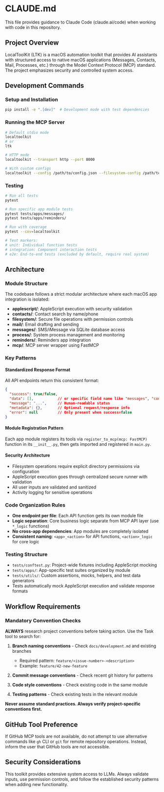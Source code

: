 # CLAUDE.md

This file provides guidance to Claude Code (claude.ai/code) when working with code in this repository.

## Project Overview

LocalToolKit (LTK) is a macOS automation toolkit that provides AI assistants with structured access to native macOS applications (Messages, Contacts, Mail, Processes, etc.) through the Model Context Protocol (MCP) standard. The project emphasizes security and controlled system access.

## Development Commands

### Setup and Installation
```bash
pip install -e ".[dev]"  # Development mode with test dependencies
```

### Running the MCP Server
```bash
# Default stdio mode
localtoolkit
# or
ltk

# HTTP mode
localtoolkit --transport http --port 8000

# With custom configs
localtoolkit --config /path/to/config.json --filesystem-config /path/to/fs-config.json
```

### Testing
```bash
# Run all tests
pytest

# Run specific app module tests
pytest tests/apps/messages/
pytest tests/apps/reminders/

# Run with coverage
pytest --cov=localtoolkit

# Test markers:
# unit: Individual function tests
# integration: Component interaction tests
# e2e: End-to-end tests (excluded by default, require real system)
```

## Architecture

### Module Structure
The codebase follows a strict modular architecture where each macOS app integration is isolated:

- **applescript/**: AppleScript execution with security validation
- **contacts/**: Contact search by name/phone
- **filesystem/**: Secure file operations with permission controls  
- **mail/**: Email drafting and sending
- **messages/**: SMS/iMessage via SQLite database access
- **process/**: System process management and monitoring
- **reminders/**: Reminders app integration
- **mcp/**: MCP server wrapper using FastMCP

### Key Patterns

#### Standardized Response Format
All API endpoints return this consistent format:
```json
{
  "success": true/false,
  "data": [],           // or specific field name like "messages", "contacts"
  "message": "...",     // Human-readable status
  "metadata": {},       // Optional request/response info
  "error": null         // Only present when success=false
}
```

#### Module Registration Pattern
Each app module registers its tools via `register_to_mcp(mcp: FastMCP)` function in its `__init__.py`, then gets imported and registered in `main.py`.

#### Security Architecture
- Filesystem operations require explicit directory permissions via configuration
- AppleScript execution goes through centralized secure runner with validation
- All user inputs are validated and sanitized
- Activity logging for sensitive operations

### Code Organization Rules
- **One endpoint per file**: Each API function gets its own module file
- **Logic separation**: Core business logic separate from MCP API layer (use `*_logic` functions)
- **No cross-app dependencies**: App modules are completely isolated
- **Consistent naming**: `<app>_<action>` for API functions, `<action>_logic` for core logic

### Testing Structure
- `tests/conftest.py`: Project-wide fixtures including AppleScript mocking
- `tests/apps/`: App-specific test suites organized by module
- `tests/utils/`: Custom assertions, mocks, helpers, and test data generators
- Tests automatically mock AppleScript execution and validate response formats

## Workflow Requirements

### Mandatory Convention Checks
**ALWAYS** research project conventions before taking action. Use the Task tool to search for:

1. **Branch naming conventions** - Check `docs/development.md` and existing branches
   - Required pattern: `feature/<issue-number>-<description>`
   - Example: `feature/42-new-feature`

2. **Commit message conventions** - Check recent git history for patterns

3. **Code style conventions** - Check existing code in the same module

4. **Testing patterns** - Check existing tests in the relevant module

**Never assume standard practices. Always verify project-specific conventions first.**

## GitHub Tool Preference
If GitHub MCP tools are not available, do not attempt to use alternative commands like `gh` CLI or `git` for remote repository operations. Instead, inform the user that GitHub tools are not accessible.

## Security Considerations
This toolkit provides extensive system access to LLMs. Always validate inputs, use permission controls, and follow the established security patterns when adding new functionality.